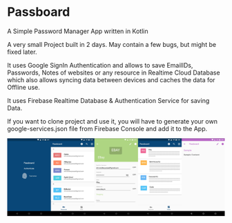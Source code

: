 # Passboard
A Simple Password Manager App written in Kotlin

A very small Project built in 2 days. May contain a few bugs, but might be fixed later.

It uses Google SignIn Authentication and allows to save EmailIDs, Passwords, Notes of websites or any resource in Realtime Cloud Database which also allows syncing data between devices and caches the data for Offline use.

It uses Firebase Realtime Database & Authentication Service for saving Data.

If you want to clone project and use it, you will have to generate your own google-services.json file from Firebase Console and add it to the App.

<img src="https://github.com/MidsizeMango/Passboard/blob/master/AFFIX_20180108_171145.png" /> 

